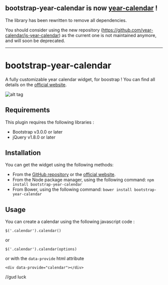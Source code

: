 ## bootstrap-year-calendar is now [year-calendar](https://year-calendar.github.io/) !

The library has been rewritten to remove all dependencies.

You should consider using the new repository (https://github.com/year-calendar/js-year-calendar) as the current one is not maintained anymore, and will soon be deprecated.

---

# bootstrap-year-calendar

A fully customizable year calendar widget, for boostrap !
You can find all details on the [official website](http://www.bootstrap-year-calendar.com/).

![alt tag](http://www.bootstrap-year-calendar.com/img/calendar.png)

## Requirements

This plugin requires the following libraries :

- Bootstrap v3.0.0 or later
- jQuery v1.8.0 or later

## Installation

You can get the widget using the following methods:

- From the [GitHub repository](https://github.com/Paul-DS/bootstrap-year-calendar/releases) or the [official website](http://www.bootstrap-year-calendar.com/#Download).
- From the Node package manager, using the following command: `npm install bootstrap-year-calendar`
- From Bower, using the following command: `bower install bootstrap-year-calendar`

## Usage

You can create a calendar using the following javascript code :

```
$('.calendar').calendar()
```

or

```
$('.calendar').calendar(options)
```

or with the `data-provide` html attribute

```
<div data-provide="calendar"></div>
```

//gud luck
